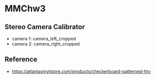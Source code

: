 # MMChw3


## Stereo Camera Calibrator

- camera 1: camera_left_cropped
- camera 2: camera_right_cropped


## Reference

- https://atlantavinylstore.com/products/checkerboard-patterned-htv
